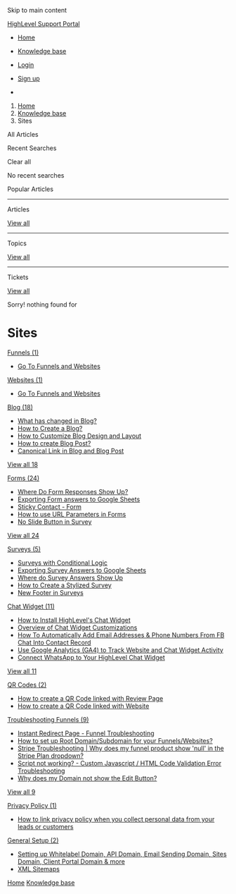 Skip to main content

[ HighLevel Support Portal ](https://help.gohighlevel.com)

  * [ Home ](/support/home)
  * [ Knowledge base ](/support/solutions)

  * [Login](/support/login)
  * [Sign up](/support/signup)
  * 

  1. [Home](/support/home)
  2. [Knowledge base](/support/solutions)
  3. Sites

All  Articles 

Recent Searches

Clear all

No recent searches

Popular Articles

* * *

Articles

[View all](/support/search/solutions)

* * *

Topics

[View all](/support/search/topics)

* * *

Tickets

[View all](/support/search/tickets)

Sorry! nothing found for   

# Sites

[ Funnels (1)](/support/solutions/folders/155000000879)

  * [Go To Funnels and Websites](/support/solutions/articles/155000004037-go-to-funnels-and-websites)

[ Websites (1)](/support/solutions/folders/48000683039)

  * [Go To Funnels and Websites](/support/solutions/articles/155000004038-go-to-funnels-and-websites)

[ Blog (18)](/support/solutions/folders/48000686613)

  * [What has changed in Blog?](/support/solutions/articles/155000002447-what-has-changed-in-blog-)
  * [How to Create a Blog?](/support/solutions/articles/155000002448-how-to-create-a-blog-)
  * [How to Customize Blog Design and Layout](/support/solutions/articles/155000002449-how-to-customize-blog-design-and-layout)
  * [How to create Blog Post?](/support/solutions/articles/155000002450-how-to-create-blog-post-)
  * [Canonical Link in Blog and Blog Post](/support/solutions/articles/155000002451-canonical-link-in-blog-and-blog-post)

[View all 18](/support/solutions/folders/48000686613)

[ Forms (24)](/support/solutions/folders/48000665899)

  * [Where Do Form Responses Show Up?](/support/solutions/articles/48000979916-where-do-form-responses-show-up-)
  * [Exporting Form answers to Google Sheets](/support/solutions/articles/48000979918-exporting-form-answers-to-google-sheets)
  * [Sticky Contact - Form](/support/solutions/articles/48000979919-sticky-contact-form)
  * [How to use URL Parameters in Forms](/support/solutions/articles/48001164119-how-to-use-url-parameters-in-forms)
  * [No Slide Button in Survey](/support/solutions/articles/48001175185-no-slide-button-in-survey)

[View all 24](/support/solutions/folders/48000665899)

[ Surveys (5)](/support/solutions/folders/48000665898)

  * [Surveys with Conditional Logic](/support/solutions/articles/48000981703-surveys-with-conditional-logic)
  * [Exporting Survey Answers to Google Sheets](/support/solutions/articles/48000979917-exporting-survey-answers-to-google-sheets)
  * [Where do Survey Answers Show Up](/support/solutions/articles/48000979915-where-do-survey-answers-show-up)
  * [How to Create a Stylized Survey](/support/solutions/articles/48001165941-how-to-create-a-stylized-survey)
  * [New Footer in Surveys](/support/solutions/articles/155000001316-new-footer-in-surveys)

[ Chat Widget (11)](/support/solutions/folders/48000667019)

  * [How to Install HighLevel's Chat Widget](/support/solutions/articles/48000984860-how-to-install-highlevel-s-chat-widget)
  * [Overview of Chat Widget Customizations](/support/solutions/articles/155000002960-overview-of-chat-widget-customizations)
  * [How To Automatically Add Email Addresses & Phone Numbers From FB Chat Into Contact Record](/support/solutions/articles/48001173609-how-to-automatically-add-email-addresses-phone-numbers-from-fb-chat-into-contact-record)
  * [Use Google Analytics (GA4) to Track Website and Chat Widget Activity](/support/solutions/articles/155000002178-use-google-analytics-ga4-to-track-website-and-chat-widget-activity)
  * [Connect WhatsApp to Your HighLevel Chat Widget](/support/solutions/articles/155000002269-connect-whatsapp-to-your-highlevel-chat-widget)

[View all 11](/support/solutions/folders/48000667019)

[ QR Codes (2)](/support/solutions/folders/155000000787)

  * [How to create a QR Code linked with Review Page](/support/solutions/articles/155000003197-how-to-create-a-qr-code-linked-with-review-page)
  * [How to create a QR Code linked with Website](/support/solutions/articles/155000003196-how-to-create-a-qr-code-linked-with-website)

[ Troubleshooting Funnels (9)](/support/solutions/folders/48000666012)

  * [Instant Redirect Page - Funnel Troubleshooting](/support/solutions/articles/48000980323-instant-redirect-page-funnel-troubleshooting)
  * [How to set up Root Domain/Subdomain for your Funnels/Websites?](/support/solutions/articles/48001153720-how-to-set-up-root-domain-subdomain-for-your-funnels-websites-)
  * [Stripe Troubleshooting | Why does my funnel product show 'null' in the Stripe Plan dropdown?](/support/solutions/articles/48001158591-stripe-troubleshooting-why-does-my-funnel-product-show-null-in-the-stripe-plan-dropdown-)
  * [Script not working? - Custom Javascript / HTML Code Validation Error Troubleshooting](/support/solutions/articles/48001159729-script-not-working-custom-javascript-html-code-validation-error-troubleshooting)
  * [Why does my Domain not show the Edit Button?](/support/solutions/articles/48001161158-why-does-my-domain-not-show-the-edit-button-)

[View all 9](/support/solutions/folders/48000666012)

[ Privacy Policy (1)](/support/solutions/folders/155000000083)

  * [How to link privacy policy when you collect personal data from your leads or customers](/support/solutions/articles/155000000581-how-to-link-privacy-policy-when-you-collect-personal-data-from-your-leads-or-customers)

[ General Setup (2)](/support/solutions/folders/155000000522)

  * [Setting up Whitelabel Domain, API Domain, Email Sending Domain, Sites Domain, Client Portal Domain & more](/support/solutions/articles/155000002561-setting-up-whitelabel-domain-api-domain-email-sending-domain-sites-domain-client-portal-domain-)
  * [XML Sitemaps](/support/solutions/articles/48001182524-xml-sitemaps)

[Home](/support/home) [Knowledge base](/support/solutions)
